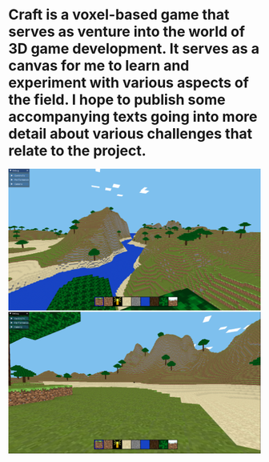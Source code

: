 # Craft is a voxel-based game that serves as venture into the world of 3D game development. It serves as a canvas for me to learn and experiment with various aspects of the field. I hope to publish some accompanying texts going into more detail about various challenges that relate to the project.

![Voxel Game Screenshot](screenshots/2023-09-27.png)
![Voxel Game Screenshot](screenshots/2023-09-27-2.png)
